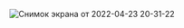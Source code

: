 ![Снимок экрана от 2022-04-23 20-31-22](https://user-images.githubusercontent.com/82442469/164936475-f47af1fc-c6c6-4eed-8a5c-243c159bc814.png)
